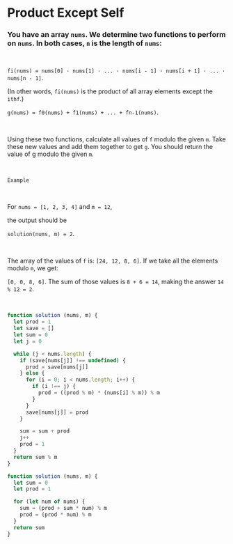 #   Product Except Self

### You have an array `nums`. We determine two functions to perform on `nums`. In both cases, `n` is the length of `nums`:

<br />

`fi(nums) = nums[0] · nums[1] · ... · nums[i - 1] · nums[i + 1] · ... · nums[n - 1]`. 

(In other words, `fi(nums)` is the product of all array elements except the `ithf`.)

`g(nums) = f0(nums) + f1(nums) + ... + fn-1(nums)`.

<br />

Using these two functions, calculate all values of `f` modulo the given `m`. Take these new values and add them together to get `g`. You should return the value of g modulo the given `m`.

<br />

`Example`

<br />

For `nums = [1, 2, 3, 4]` and `m = 12`,

the output should be

`solution(nums, m) = 2`.

<br />

The array of the values of `f` is: `[24, 12, 8, 6]`. If we take all the elements modulo `m`, we get:

`[0, 0, 8, 6]`. The sum of those values is `8 + 6 = 14`, making the answer `14 % 12 = 2`.

<br />



```javascript
function solution (nums, m) {
  let prod = 1
  let save = []
  let sum = 0
  let j = 0

  while (j < nums.length) {
    if (save[nums[j]] !== undefined) {
      prod = save[nums[j]]
    } else {
      for (i = 0; i < nums.length; i++) {
        if (i !== j) {
          prod = ((prod % m) * (nums[i] % m)) % m
        }
      }
      save[nums[j]] = prod
    }

    sum = sum + prod
    j++
    prod = 1
  }
  return sum % m
}
```

```javascript
function solution (nums, m) {
  let sum = 0
  let prod = 1

  for (let num of nums) {
    sum = (prod + sum * num) % m
    prod = (prod * num) % m
  }
  return sum
}
```